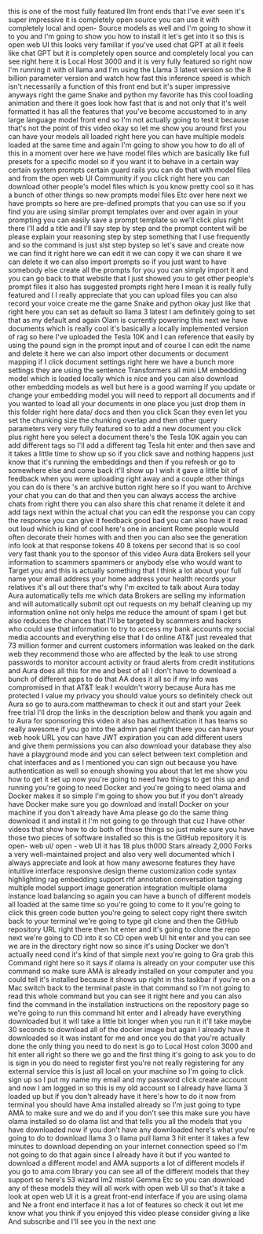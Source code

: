 this is one of the most fully featured llm front ends that I've ever seen it's super impressive it is completely open source you can use it with completely local and open- Source models as well and I'm going to show it to you and I'm going to show you how to install it let's get into it so this is open web UI this looks very familiar if you've used chat GPT at all it feels like chat GPT but it is completely open source and completely local you can see right here it is Local Host 3000 and it is very fully featured so right now I'm running it with ol llama and I'm using the Llama 3 latest version so the 8 billion parameter version and watch how fast this inference speed is which isn't necessarily a function of this front end but it's super impressive anyways right the game Snake and python my favorite has this cool loading animation and there it goes look how fast that is and not only that it's well formatted it has all the features that you've become accustomed to in any large language model front end so I'm not actually going to test it because that's not the point of this video okay so let me show you around first you can have your models all loaded right here you can have multiple models loaded at the same time and again I'm going to show you how to do all of this in a moment over here we have model files which are basically like full presets for a specific model so if you want it to behave in a certain way certain system prompts certain guard rails you can do that with model files and from the open web UI Community if you click right here you can download other people's model files which is you know pretty cool so it has a bunch of other things so new prompts model files Etc over here next we have prompts so here are pre-defined prompts that you can use so if you find you are using similar prompt templates over and over again in your prompting you can easily save a prompt template so we'll click plus right there I'll add a title and I'll say step by step and the prompt content will be please explain your reasoning step by step something that I use frequently and so the command is just slst step bystep so let's save and create now we can find it right here we can edit it we can copy it we can share it we can delete it we can also import prompts so if you just want to have somebody else create all the prompts for you you can simply import it and you can go back to that website that I just showed you to get other people's prompt files it also has suggested prompts right here I mean it is really fully featured and I I really appreciate that you can upload files you can also record your voice create me the game Snake and python okay just like that right here you can set as default so llama 3 latest I am definitely going to set that as my default and again Olam is currently powering this next we have documents which is really cool it's basically a locally implemented version of rag so here I've uploaded the Tesla 10K and I can reference that easily by using the pound sign in the prompt input and of course I can edit the name and delete it here we can also import other documents or document mapping if I click document settings right here we have a bunch more settings they are using the sentence Transformers all mini LM embedding model which is loaded locally which is nice and you can also download other embedding models as well but here is a good warning if you update or change your embedding model you will need to repport all documents and if you wanted to load all your documents in one place you just drop them in this folder right here data/ docs and then you click Scan they even let you set the chunking size the chunking overlap and then other query parameters very very fully featured so to add a new document you click plus right here you select a document there's the Tesla 10K again you can add different tags so I'll add a different tag Tesla hit enter and then save and it takes a little time to show up so if you click save and nothing happens just know that it's running the embeddings and then if you refresh or go to somewhere else and come back it'll show up I wish it gave a little bit of feedback when you were uploading right away and a couple other things you can do is there 's an archive button right here so if you want to Archive your chat you can do that and then you can always access the archive chats from right there you can also share this chat rename it delete it and add tags next within the actual chat you can edit the response you can copy the response you can give it feedback good bad you can also have it read out loud which is kind of cool here's one in ancient Rome people would often decorate their homes with and then you can also see the generation info look at that response tokens 40 8 tokens per second that is so cool very fast thank you to the sponsor of this video Aura data Brokers sell your information to scammers spammers or anybody else who would want to Target you and this is actually something that I think a lot about your full name your email address your home address your health records your relatives it's all out there that's why I'm excited to talk about Aura today Aura automatically tells me which data Brokers are selling my information and will automatically submit opt out requests on my behalf cleaning up my information online not only helps me reduce the amount of spam I get but also reduces the chances that I'll be targeted by scammers and hackers who could use that information to try to access my bank accounts my social media accounts and everything else that I do online AT&T just revealed that 73 million former and current customers information was leaked on the dark web they recommend those who are affected by the leak to use strong passwords to monitor account activity or fraud alerts from credit institutions and Aura does all this for me and best of all I don't have to download a bunch of different apps to do that AA does it all so if my info was compromised in that AT&T leak I wouldn't worry because Aura has me protected I value my privacy you should value yours so definitely check out Aura so go to aura.com matthewman to check it out and start your 2eek free trial I'll drop the links in the description below and thank you again and to Aura for sponsoring this video it also has authentication it has teams so really awesome if you go into the admin panel right there you can have your web hook URL you can have JWT expiration you can add different users and give them permissions you can also download your database they also have a playground mode and you can select between text completion and chat interfaces and as I mentioned you can sign out because you have authentication as well so enough showing you about that let me show you how to get it set up now you're going to need two things to get this up and running you're going to need Docker and you're going to need olama and Docker makes it so simple I'm going to show you but if you don't already have Docker make sure you go download and install Docker on your machine if you don't already have Ama please go do the same thing download it and install it I'm not going to go through that cuz I have other videos that show how to do both of those things so just make sure you have those two pieces of software installed so this is the GitHub repository it is open- web ui/ open - web UI it has 18 plus th000 Stars already 2,000 Forks a very well-maintained project and also very well documented which I always appreciate and look at how many awesome features they have intuitive interface responsive design theme customization code syntax highlighting rag embedding support rhf annotation conversation tagging multiple model support image generation integration multiple olama instance load balancing so again you can have a bunch of different models all loaded at the same time so you're going to come to it you're going to click this green code button you're going to select copy right there switch back to your terminal we're going to type git clone and then the GitHub repository URL right there then hit enter and it's going to clone the repo next we're going to CD into it so CD open web UI hit enter and you can see we are in the directory right now so since it's using Docker we don't actually need cond it's kind of that simple next you're going to Gra grab this Command right here so it says if olama is already on your computer use this command so make sure AMA is already installed on your computer and you could tell it's installed because it shows up right in this taskbar if you're on a Mac switch back to the terminal paste in that command so I'm not going to read this whole command but you can see it right here and you can also find the command in the installation instructions on the repository page so we're going to run this command hit enter and I already have everything downloaded but it will take a little bit longer when you run it it'll take maybe 30 seconds to download all of the docker image but again I already have it downloaded so it was instant for me and once you do that you're actually done the only thing you need to do next is go to Local Host colon 3000 and hit enter all right so there we go and the first thing it's going to ask you to do is sign in you do need to register first you're not really registering for any external service this is just all local on your machine so I'm going to click sign up so I put my name my email and my password click create account and now I am logged in so this is my old account so I already have llama 3 loaded up but if you don't already have it here's how to do it now from terminal you should have Ama installed already so I'm just going to type AMA to make sure and we do and if you don't see this make sure you have olama installed so do olama list and that tells you all the models that you have downloaded now if you don't have any downloaded here's what you're going to do to download llama 3 o llama pull llama 3 hit enter it takes a few minutes to download depending on your internet connection speed so I'm not going to do that again since I already have it but if you wanted to download a different model and AMA supports a lot of different models if you go to ama.com library you can see all of the different models that they support so here's 53 wizard lm2 mistol Gemma Etc so you can download any of these models they will all work with open web UI so that's it take a look at open web UI it is a great front-end interface if you are using olama and Ne a front end interface it has a lot of features so check it out let me know what you think if you enjoyed this video please consider giving a like And subscribe and I'll see you in the next one